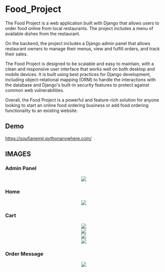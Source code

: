 # Food_Project

The Food Project is a web application built with Django that allows users to order food online from local restaurants. The project includes a menu of available dishes from the restaurant.

On the backend, the project includes a Django admin panel that allows restaurant owners to manage their menus, view and fulfill orders, and track their sales.

The Food Project is designed to be scalable and easy to maintain, with a clean and responsive user interface that works well on both desktop and mobile devices. It is built using best practices for Django development, including object-relational mapping (ORM) to handle the interactions with the database and Django's built-in security features to protect against common web vulnerabilities.

Overall, the Food Project is a powerful and feature-rich solution for anyone looking to start an online food ordering business or add food ordering functionality to an existing website.


## Demo
https://soufianemjr.pythonanywhere.com/
## IMAGES

### Admin Panel
<center>
  <img src="IMG_git/Admin.png"/>
  <br>
</center>

### Home
<center>
  <img src="IMG_git/Home.png"/>
  <br>
</center>

### Cart
<center>
  <img src="IMG_git/cart.png"/>
  <br>
    <img src="IMG_git/cart_1.png"/>
  <br>
    <img src="IMG_git/cart_2_d.png"/>
  <br>
    <img src="IMG_git/cart_2_p.png"/>
  <br>
</center>



### Order Message
<center>
  <img src="IMG_git/order_message.png"/>
  <br>
</center>
